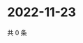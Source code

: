 # 2022-11-23

共 0 条

<!-- BEGIN WEIBO -->
<!-- 最后更新时间 Wed Nov 23 2022 21:19:54 GMT+0800 (China Standard Time) -->

<!-- END WEIBO -->
